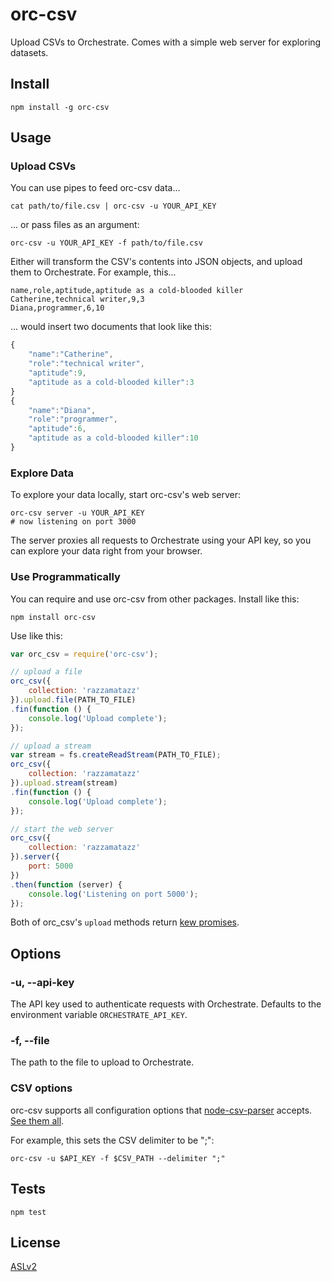 # orc-csv

Upload CSVs to Orchestrate. Comes with a simple web server for exploring datasets.

## Install

    npm install -g orc-csv

## Usage

### Upload CSVs

You can use pipes to feed orc-csv data...

    cat path/to/file.csv | orc-csv -u YOUR_API_KEY

... or pass files as an argument:

    orc-csv -u YOUR_API_KEY -f path/to/file.csv

Either will transform the CSV's contents into JSON objects, and upload them to Orchestrate. For example, this...

    name,role,aptitude,aptitude as a cold-blooded killer
    Catherine,technical writer,9,3
    Diana,programmer,6,10

... would insert two documents that look like this:

``` javascript
{
    "name":"Catherine",
    "role":"technical writer",
    "aptitude":9,
    "aptitude as a cold-blooded killer":3
}
{
    "name":"Diana",
    "role":"programmer",
    "aptitude":6,
    "aptitude as a cold-blooded killer":10
}
```

### Explore Data

To explore your data locally, start orc-csv's web server:

    orc-csv server -u YOUR_API_KEY
    # now listening on port 3000

The server proxies all requests to Orchestrate using your API key, so you can explore your data right from your browser.

### Use Programmatically

You can require and use orc-csv from other packages. Install like this:

    npm install orc-csv

Use like this:

``` javascript
var orc_csv = require('orc-csv');

// upload a file
orc_csv({
    collection: 'razzamatazz'
}).upload.file(PATH_TO_FILE)
.fin(function () {
    console.log('Upload complete');
});

// upload a stream
var stream = fs.createReadStream(PATH_TO_FILE);
orc_csv({
    collection: 'razzamatazz'
}).upload.stream(stream)
.fin(function () {
    console.log('Upload complete');
});

// start the web server
orc_csv({
    collection: 'razzamatazz'
}).server({
    port: 5000
})
.then(function (server) {
    console.log('Listening on port 5000');
});
```

Both of orc_csv's `upload` methods return [kew promises](https://github.com/Medium/kew).

## Options

### -u, --api-key <api-key>

The API key used to authenticate requests with Orchestrate. Defaults to the environment variable `ORCHESTRATE_API_KEY`.

### -f, --file <path>

The path to the file to upload to Orchestrate.

### CSV options

orc-csv supports all configuration options that [node-csv-parser](https://github.com/wdavidw/node-csv-parse) accepts. 
[See them all](https://github.com/wdavidw/node-csv-parse#parser-options). 

For example, this sets the CSV delimiter to be ";":

    orc-csv -u $API_KEY -f $CSV_PATH --delimiter ";"    

## Tests

    npm test

## License

[ASLv2](http://www.apache.org/licenses/LICENSE-2.0)
